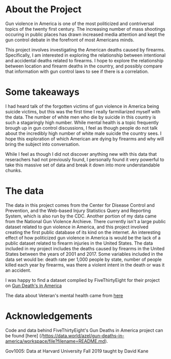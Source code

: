 # About the Project

Gun violence in America is one of the most politicized and contriversal topics of the twenty first century. The increasing number of mass shootings occuring in public places has drawn increased media attention and kept the gun control debate in the forefront of most Americans minds.   

This project involves investigating the American deaths caused by firearms. Specifically, I am interested in exploring the relationship between intentional and accidental deaths related to firearms.  I hope to explore the relationship between location and firearm deaths in the country, and possibly compare that information with gun control laws to see if there is a correlation. 

# Some takeaways

I had heard talk of the forgotten victims of gun violence in America being suicide victims, but this was the first
time I really farmiliarized myself with the data. The number of white men who die by suicide in this country is such a stagaringly high number. While mental health is a topic frequently brough up in gun control discussions, I feel as though people do not talk about the incredibly high number of white male suicide the country sees. I hope this exploration of which American are dying by firearms and why will bring the subject into conversation.

While I feel as though I did not discover anything new with this data that reserachers had not previously found, I personally found it very powerful to take this massive set of data and break it down into more understandable chunks.

# The data

The data in this project comes from the Center for Disease Control and Prevention, and the Web-based Injury Statistics Query and Reporting System, which is also run by the CDC. Another portion of my data came from the National Gun Violence Archieve. There currently isn't a large public dataset related to gun violence in America, and this project involved creating the first public database of its kind on the internet. An interesting effect of how politicized gun violence in America is would be the lack of a public dataset related to firearm injuries in the United States. The data included in my project includes the deaths caused by firearms in the United States between the years of 2001 and 2017. Some variables included in the data set would be: death rate per 1,000 people by state, number of people killed each year by firearms, was there a violent intent in the death or was it an accident.

I was happy to find a dataset complied by FiveThirtyEight for their project on [Gun Death's in America](/https://fivethirtyeight.com/features/gun-deaths/)


The data about Veteran's mental health came from [here](/https://www.mentalhealth.va.gov/suicide_prevention/data.asp)

# Acknowledgements

Code and data behind FiveThirtyEight's Gun Deaths in America project can be found [here] (/https://data.world/azel/gun-deaths-in-america/workspace/file?filename=README.md).

Gov1005: Data at Harvard University Fall 2019 taught by David Kane
